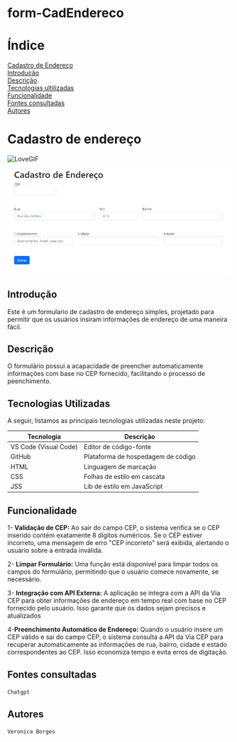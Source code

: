 # form-CadEndereco

# Índice

[Cadastro de Endereço](#form-cadendereco)  
[Introdução](#introdu%C3%A7%C3%A3o)  
[Descrição](#descri%C3%A7%C3%A3o)  
[Tecnologias ultilizadas ](#tecnologias-utilizadas)  
[Funcionalidade](#funcionalidade)  
[Fontes consultadas ](#fontes-consultadas)   
[Autores](S#autores)  

# Cadastro de endereço 

![LoveGIF](https://github.com/okayVeronica/form-CadEndereco/assets/127870051/3fd15220-bda5-4b87-9708-24ca6ca35cbe)

![Capa do projeto](img-tela.png)

## Introdução 
Este é um formulario de cadastro de endereço simples, projetado para permitir que os usuários insiram informações de endereço de uma maneira fácil.


## Descrição
O formulário possui a acapacidade de preencher automaticamente informações com base no CEP fornecido, facilitando o processo de peenchimento.


## Tecnologias Utilizadas

A seguir, listamos as principais tecnologias utilizadas neste projeto:

| Tecnologia         | Descrição             |
|--------------------|-----------------------|
| VS Code (Visual Code) | Editor de código-fonte  |
| GitHub             | Plataforma de hospedagem de código |
| HTML               | Linguagem de marcação  |
| CSS                | Folhas de estilo em cascata |
| JSS                | Lib de estilo em JavaScript |


## Funcionalidade 

1- **Validação de CEP:** Ao sair do campo CEP, o sistema verifica se o CEP inserido contém exatamente 8 dígitos numéricos. Se o CEP estiver incorreto, uma mensagem de erro "CEP incorreto" será exibida, alertando o usuário sobre a entrada inválida.

2- **Limpar Formulário:** Uma função está disponível para limpar todos os campos do formulário, permitindo que o usuário comece novamente, se necessário.

3- **Integração com API Externa:** A aplicação se integra com a API da Via CEP para obter informações de endereço em tempo real com base no CEP fornecido pelo usuário. Isso garante que os dados sejam precisos e atualizados

4-**Preenchimento Automático de Endereço:** Quando o usuário insere um CEP válido e sai do campo CEP, o sistema consulta a API da Via CEP para recuperar automaticamente as informações de rua, bairro, cidade e estado correspondentes ao CEP. Isso economiza tempo e evita erros de digitação.


## Fontes consultadas 
``Chatgpt``

## Autores 
``Veronica Borges``
